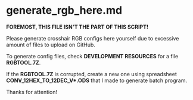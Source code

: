 # generate_rgb_here.md

**FOREMOST, THIS FILE ISN'T THE PART OF THIS SCRIPT!**

Please generate crosshair RGB configs here yourself due to excessive amount of files to upload on GitHub.

To generate config files, check **DEVELOPMENT RESOURCES** for a file **RGBTOOL.7Z**.

If the **RGBTOOL.7Z** is corrupted, create a new one using spreadsheet **CONV_12HEX_TO_12DEC_V\*.ODS** that I made to generate batch program.

Thanks for attention!